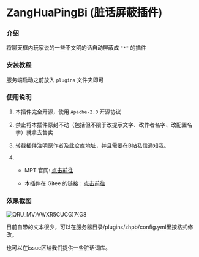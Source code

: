 # ZangHuaPingBi (脏话屏蔽插件)

### 介绍

将聊天框内玩家说的一些不文明的话自动屏蔽成 `"*"` 的插件

### 安装教程

服务端启动之前放入 `plugins` 文件夹即可

### 使用说明

1. 本插件完全开源，使用 `Apache-2.0` 开源协议

2. 禁止将本插件原封不动（包括但不限于改提示文字、改作者名字、改配置名字）就拿去售卖

3. 转载插件注明原作者及此仓库地址，并且需要在B站私信通知我。

4. - MPT 官网: [点击前往](https://www.minept.top/ "MPT官网")

   - 本插件在 Gitee 的链接：[点击前往](https://gitee.com/Minecraft-Programming-Team/Zang-Hua-Ping-Bi "Gitee链接")

### 效果截图

![QRU_M$V)VWXR5CU$CG)7{G8](https://user-images.githubusercontent.com/103884299/209435913-f85b37c6-cbd0-49a1-b183-9ea10311c633.png)

目前自带的文本很少，可以在服务器目录/plugins/zhpb/config.yml里按格式修改。

也可以在issue区给我们提供一些脏话词库。
